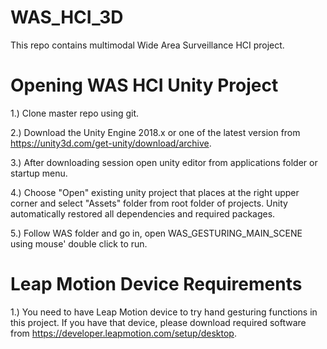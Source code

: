 # WAS_HCI_3D
This repo contains multimodal Wide Area Surveillance HCI project.

# Opening WAS HCI Unity Project
1.) Clone master repo using git.

2.) Download the Unity Engine 2018.x or one of the latest version from https://unity3d.com/get-unity/download/archive.

3.) After downloading session open unity editor from applications folder or startup menu.

4.) Choose "Open" existing unity project that places at the right upper corner and select "Assets" folder from root folder of projects. Unity automatically restored all dependencies and required packages.

5.) Follow WAS folder and go in, open WAS_GESTURING_MAIN_SCENE using mouse' double click to run.

# Leap Motion Device Requirements
1.) You need to have Leap Motion device to try hand gesturing functions in this project. If you have that device, please download required software from https://developer.leapmotion.com/setup/desktop.
